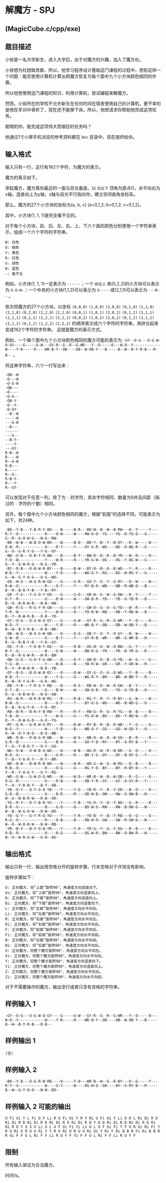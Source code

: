 # 解魔方 - SPJ
## (MagicCube.c/cpp/exe)

## 题目描述

小徐是一名大学新生，进入大学后，出于对魔方的兴趣，加入了魔方社。

小徐想为社团做贡献，所以，他学习程序设计基础这门课程的过程中，想到这样一个问题：能否使用计算机计算出把魔方恢复为每个面中九个小方块颜色相同的步骤。

所以他想使用这门课程的知识，利用计算机，尝试编程来解魔方。

然而，小徐所在的学校不允许新生在任何时间在宿舍使用自己的计算机，更不幸的是他在军训中骨折了，现在还不能够下床。所以，他想请求你帮助他完成这项任务。

聪明的你，能完成这项伟大而艰巨的任务吗？

他通过1寸小屏手机浏览的参考资料都在 `Doc` 目录中，现在提供给你。

## 输入格式

输入只有一行，这行有162个字符，为魔方的表示。

魔方的表示如下。

举起魔方，魔方离你最近的一面与目光垂直。以 `后左下` 顶角为原点O，水平向右为x轴，竖直向上为y轴，z轴与目光平行指向你，建立空间直角坐标系。

那么，魔方的27个小方块的坐标为(a, b, c) (a=0,1,2; b=0,1,2; c=0,1,2)。

其中，小方块(1, 1, 1)是完全看不见的。

对于每个小方块，前、后、左、右、上、下六个面的颜色分别使用一个字符来表示，组成一个六个字符的字符串。

	W: 白色
	O: 橙色
	Y: 黄色
	R: 红色
	G: 绿色
	B: 蓝色
	-: 看不见

例如，小方块(1, 1, 1)一定表示为 `------`；一个 `前左上` 角(0,2,2)的小方块可以表示为 `G-O-W-`；一个中央的小方块(1,1,2)可以表示为 `G-----`或(2,1,1)可以表示为 `---R--` 。

依次将魔方的27个小方块，以坐标 `(0,0,0)` `(1,0,0)` `(2,0,0)` `(0,1,0)` `(1,1,0)` `(2,1,0)` `(0,2,0)` `(1,2,0)` `(2,2,0)` `(0,0,1)` `(1,0,1)` `(2,0,1)` `(0,1,1)` `(1,1,1)` `(2,1,1)` `(0,2,1)` `(1,2,1)` `(2,2,1)` `(0,0,2)` `(1,0,2)` `(2,0,2)` `(0,1,2)` `(1,1,2)` `(2,1,2)` `(0,2,2)` `(1,2,2)` `(2,2,2)` 的顺序表示成六个字符的字符串，再拼合起来变成162个字符的字符串。 这就是魔方的表示方式。

例如，一个每个面中九个小方块颜色相同的魔方可能的表示为 `-GY--O-G---O-G-W-O-GY----G-----G-W---GY-R--G--R--G-WR---Y--O-----O---W-O--Y------------W----Y-R-----R----WR-B-Y--OB----OB--W-OB-Y---B-----B--W--B-Y-R-B---R-B--` 。

将这串字符串，六个一行写出来：

	-OB--W
	-O---W
	-O-G-W
	-OB---
	-O----
	-O-G--
	-OB-Y-
	-O--Y-
	-O-GY-
	--B--W
	-----W
	---G-W
	--B---
	------
	---G--
	--B-Y-
	----Y-
	---GY-
	R-B--W
	R----W
	R--G-W
	R-B---
	R-----
	R--G--
	R-B-Y-
	R---Y-
	R--GY-

可以发现对于任意一列，除了为 `-` 的字符，其余字符相同、数量为9并且间距（隔过的 `-` 字符的个数）相同。

另外，每个面中九个小方块颜色相同的魔方，根据“前面”的选择不同，可能表示为如下，共24种。

	-BO--Y-B---Y-B-R-Y-BO----B-----B-R---BO-W--B--W--B-RW---O--Y-----Y---R-Y--O------------R----O-W-----W----RW-G-O--YG----YG--R-YG-O---G-----G--R--G-O-W-G---W-G--RW-
	-BR--W-B---W-B-O-W-BR----B-----B-O---BR-Y--B--Y--B-OY---R--W-----W---O-W--R------------O----R-Y-----Y----OY-G-R--WG----WG--O-WG-R---G-----G--O--G-R-Y-G---Y-G--OY-
	-BW--O-B---O-B-Y-O-BW----B-----B-Y---BW-R--B--R--B-YR---W--O-----O---Y-O--W------------Y----W-R-----R----YR-G-W--OG----OG--Y-OG-W---G-----G--Y--G-W-R-G---R-G--YR-
	-BY--R-B---R-B-W-R-BY----B-----B-W---BY-O--B--O--B-WO---Y--R-----R---W-R--Y------------W----Y-O-----O----WO-G-Y--RG----RG--W-RG-Y---G-----G--W--G-Y-O-G---O-G--WO-
	-GO--W-G---W-G-R-W-GO----G-----G-R---GO-Y--G--Y--G-RY---O--W-----W---R-W--O------------R----O-Y-----Y----RY-B-O--WB----WB--R-WB-O---B-----B--R--B-O-Y-B---Y-B--RY-
	-GR--Y-G---Y-G-O-Y-GR----G-----G-O---GR-W--G--W--G-OW---R--Y-----Y---O-Y--R------------O----R-W-----W----OW-B-R--YB----YB--O-YB-R---B-----B--O--B-R-W-B---W-B--OW-
	-GW--R-G---R-G-Y-R-GW----G-----G-Y---GW-O--G--O--G-YO---W--R-----R---Y-R--W------------Y----W-O-----O----YO-B-W--RB----RB--Y-RB-W---B-----B--Y--B-W-O-B---O-B--YO-
	-GY--O-G---O-G-W-O-GY----G-----G-W---GY-R--G--R--G-WR---Y--O-----O---W-O--Y------------W----Y-R-----R----WR-B-Y--OB----OB--W-OB-Y---B-----B--W--B-Y-R-B---R-B--WR-
	-OB--W-O---W-O-G-W-OB----O-----O-G---OB-Y--O--Y--O-GY---B--W-----W---G-W--B------------G----B-Y-----Y----GY-R-B--WR----WR--G-WR-B---R-----R--G--R-B-Y-R---Y-R--GY-
	-OG--Y-O---Y-O-B-Y-OG----O-----O-B---OG-W--O--W--O-BW---G--Y-----Y---B-Y--G------------B----G-W-----W----BW-R-G--YR----YR--B-YR-G---R-----R--B--R-G-W-R---W-R--BW-
	-OW--G-O---G-O-Y-G-OW----O-----O-Y---OW-B--O--B--O-YB---W--G-----G---Y-G--W------------Y----W-B-----B----YB-R-W--GR----GR--Y-GR-W---R-----R--Y--R-W-B-R---B-R--YB-
	-OY--B-O---B-O-W-B-OY----O-----O-W---OY-G--O--G--O-WG---Y--B-----B---W-B--Y------------W----Y-G-----G----WG-R-Y--BR----BR--W-BR-Y---R-----R--W--R-Y-G-R---G-R--WG-
	-RB--Y-R---Y-R-G-Y-RB----R-----R-G---RB-W--R--W--R-GW---B--Y-----Y---G-Y--B------------G----B-W-----W----GW-O-B--YO----YO--G-YO-B---O-----O--G--O-B-W-O---W-O--GW-
	-RG--W-R---W-R-B-W-RG----R-----R-B---RG-Y--R--Y--R-BY---G--W-----W---B-W--G------------B----G-Y-----Y----BY-O-G--WO----WO--B-WO-G---O-----O--B--O-G-Y-O---Y-O--BY-
	-RW--B-R---B-R-Y-B-RW----R-----R-Y---RW-G--R--G--R-YG---W--B-----B---Y-B--W------------Y----W-G-----G----YG-O-W--BO----BO--Y-BO-W---O-----O--Y--O-W-G-O---G-O--YG-
	-RY--G-R---G-R-W-G-RY----R-----R-W---RY-B--R--B--R-WB---Y--G-----G---W-G--Y------------W----Y-B-----B----WB-O-Y--GO----GO--W-GO-Y---O-----O--W--O-Y-B-O---B-O--WB-
	-WB--R-W---R-W-G-R-WB----W-----W-G---WB-O--W--O--W-GO---B--R-----R---G-R--B------------G----B-O-----O----GO-Y-B--RY----RY--G-RY-B---Y-----Y--G--Y-B-O-Y---O-Y--GO-
	-WG--O-W---O-W-B-O-WG----W-----W-B---WG-R--W--R--W-BR---G--O-----O---B-O--G------------B----G-R-----R----BR-Y-G--OY----OY--B-OY-G---Y-----Y--B--Y-G-R-Y---R-Y--BR-
	-WO--B-W---B-W-R-B-WO----W-----W-R---WO-G--W--G--W-RG---O--B-----B---R-B--O------------R----O-G-----G----RG-Y-O--BY----BY--R-BY-O---Y-----Y--R--Y-O-G-Y---G-Y--RG-
	-WR--G-W---G-W-O-G-WR----W-----W-O---WR-B--W--B--W-OB---R--G-----G---O-G--R------------O----R-B-----B----OB-Y-R--GY----GY--O-GY-R---Y-----Y--O--Y-R-B-Y---B-Y--OB-
	-YB--O-Y---O-Y-G-O-YB----Y-----Y-G---YB-R--Y--R--Y-GR---B--O-----O---G-O--B------------G----B-R-----R----GR-W-B--OW----OW--G-OW-B---W-----W--G--W-B-R-W---R-W--GR-
	-YG--R-Y---R-Y-B-R-YG----Y-----Y-B---YG-O--Y--O--Y-BO---G--R-----R---B-R--G------------B----G-O-----O----BO-W-G--RW----RW--B-RW-G---W-----W--B--W-G-O-W---O-W--BO-
	-YO--G-Y---G-Y-R-G-YO----Y-----Y-R---YO-B--Y--B--Y-RB---O--G-----G---R-G--O------------R----O-B-----B----RB-W-O--GW----GW--R-GW-O---W-----W--R--W-O-B-W---B-W--RB-
	-YR--B-Y---B-Y-O-B-YR----Y-----Y-O---YR-G--Y--G--Y-OG---R--B-----B---O-B--R------------O----R-G-----G----OG-W-R--BW----BW--O-BW-R---W-----W--O--W-R-G-W---G-W--OG-


## 输出格式

输出只有一行，输出用空格分开的旋转步骤。行末空格对于评测没有影响。

旋转步骤如下：

	U: 正对魔方，将“上面”旋转90°，角速度方向竖直向下。
	Ui: 正对魔方，将“上面”旋转90°，角速度方向竖直向上。
	D: 正对魔方，将“下面”旋转90°，角速度方向竖直向上。
	Di: 正对魔方，将“下面”旋转90°，角速度方向竖直向下。
	L: 正对魔方，将“左面”旋转90°，角速度方向水平向右。
	Li: 正对魔方，将“左面”旋转90°，角速度方向水平向左。
	R: 正对魔方，将“右面”旋转90°，角速度方向水平向左。
	Ri: 正对魔方，将“右面”旋转90°，角速度方向水平向右。
	F: 正对魔方，将“前面”旋转90°，角速度方向水平向后。
	Fi: 正对魔方，将“前面”旋转90°，角速度方向水平向前。
	B: 正对魔方，将“后面”旋转90°，角速度方向水平向前。
	Bi: 正对魔方，将“后面”旋转90°，角速度方向水平向后。
	X: 正对魔方，将整个魔方旋转90°，角速度方向水平向左。
	Xi: 正对魔方，将整个魔方旋转90°，角速度方向水平向右。
	Y: 正对魔方，将整个魔方旋转90°，角速度方向竖直向下。
	Yi: 正对魔方，将整个魔方旋转90°，角速度方向竖直向上。
	Z: 正对魔方，将整个魔方旋转90°，角速度方向水平向后。
	Zi: 正对魔方，将整个魔方旋转90°，角速度方向水平向前。

对于不需要操作的魔方，输出空行或者只含有空格的字符串。

## 样例输入 1

	-GY--O-G---O-G-W-O-GY----G-----G-W---GY-R--G--R--G-WR---Y--O-----O---W-O--Y------------W----Y-R-----R----WR-B-Y--OB----OB--W-OB-Y---B-----B--W--B-Y-R-B---R-B--

## 样例输出 1

	(空)

## 样例输入 2

	-BO--Y-B---O-G-R-W-RB----O-----Y-O---WR-B--W--G--R-BY---O--G-----Y---R-Y--G------------B----G-Y-----W----RG-W-O--GR----WY--G-RY-B---R-----B--W--G-Y-O-O---W-W--BO-

## 样例输入 2 可能的输出

	U Fi Ui Y L Fi D F Li R U Fi Ui Y R Y Ri U Fi Ui Y Li D D L Ri Di R D Ri Di R D Ri Di R D Ri Di R D Ri Di R D Y D D Ri Di R D Ri Di R D Ri Di R D Y X X U Li U L U F Ui Fi Yi Li U L U F Ui Fi Y F U R Ui Ri Fi Y R U Ri U R U U Ri Y Y R U Ri U R U U Ri Ui Y Ri F Ri B B R Fi Ri B B R R Ui F F U L Ri F F Li R U F F Yi F F U L Ri F F Li R U F F

## 限制

所有输入保证为合法魔方。

时间1s。